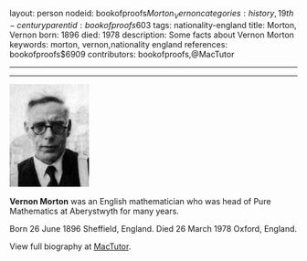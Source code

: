 layout: person
nodeid: bookofproofs$Morton_Vernon
categories: history,19th-century
parentid: bookofproofs$603
tags: nationality-england
title: Morton, Vernon
born: 1896
died: 1978
description: Some facts about Vernon Morton
keywords: morton, vernon,nationality england
references: bookofproofs$6909
contributors: bookofproofs,@MacTutor

---


---

![Morton_Vernon.jpg](https://github.com/bookofproofs/bookofproofs.github.io/blob/main/_sources/_assets/images/portraits/Morton_Vernon.jpg?raw=true)

**Vernon Morton** was an English mathematician who  was head of Pure Mathematics at Aberystwyth for many years.

Born 26 June 1896 Sheffield, England. Died 26 March 1978 Oxford, England.


View full biography at [MacTutor](https://mathshistory.st-andrews.ac.uk/Biographies/Morton_Vernon/).